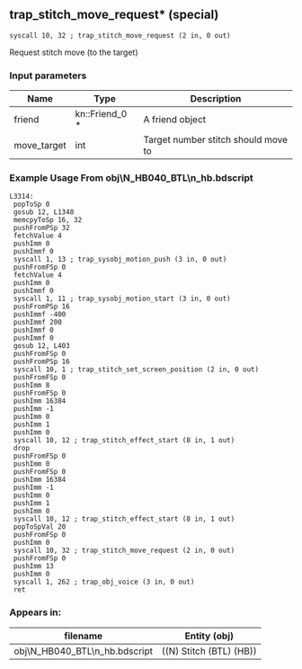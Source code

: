## trap_stitch_move_request* (special)

`syscall 10, 32 ; trap_stitch_move_request (2 in, 0 out)`

Request stitch move (to the target)

### Input parameters
| Name | Type | Description
|------|------|------------
| friend   | kn::Friend_0 *   | A friend object
| move_target   | int   | Target number stitch should move to


### Example Usage From obj\N_HB040_BTL\n_hb.bdscript
```plaintext
L3314:
 popToSp 0
 gosub 12, L1348
 memcpyToSp 16, 32
 pushFromPSp 32
 fetchValue 4
 pushImm 0
 pushImmf 0
 syscall 1, 13 ; trap_sysobj_motion_push (3 in, 0 out)
 pushFromFSp 0
 fetchValue 4
 pushImm 0
 pushImmf 0
 syscall 1, 11 ; trap_sysobj_motion_start (3 in, 0 out)
 pushFromPSp 16
 pushImmf -400
 pushImmf 200
 pushImmf 0
 pushImmf 0
 gosub 12, L403
 pushFromFSp 0
 pushFromPSp 16
 syscall 10, 1 ; trap_stitch_set_screen_position (2 in, 0 out)
 pushFromFSp 0
 pushImm 8
 pushFromFSp 0
 pushImm 16384
 pushImm -1
 pushImm 0
 pushImm 1
 pushImm 0
 syscall 10, 12 ; trap_stitch_effect_start (8 in, 1 out)
 drop 
 pushFromFSp 0
 pushImm 0
 pushFromFSp 0
 pushImm 16384
 pushImm -1
 pushImm 0
 pushImm 1
 pushImm 0
 syscall 10, 12 ; trap_stitch_effect_start (8 in, 1 out)
 popToSpVal 20
 pushFromFSp 0
 pushImm 0
 syscall 10, 32 ; trap_stitch_move_request (2 in, 0 out)
 pushFromFSp 0
 pushImm 13
 pushImm 0
 syscall 1, 262 ; trap_obj_voice (3 in, 0 out)
 ret
```


### Appears in:
| filename | Entity (obj)
|----------|-------------
| obj\N_HB040_BTL\n_hb.bdscript       | ((N) Stitch (BTL) (HB))          



